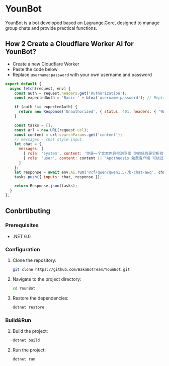 ﻿# YounBot

YounBot is a bot developed based on Lagrange.Core, designed to manage group chats and provide practical functions.

## How 2 Create a Cloudflare Worker AI for YounBot?
* Create a new Cloudflare Worker
* Paste the code below
* Replace `username:password` with your own username and password
```javascript
export default {
  async fetch(request, env) {
    const auth = request.headers.get('Authorization');
    const expectedAuth = 'Basic ' + btoa('username:password'); // Replace 'username:password' with your credentials

    if (auth !== expectedAuth) {
      return new Response('Unauthorized', { status: 401, headers: { 'WWW-Authenticate': 'Basic realm="User Visible Realm"' } });
    }

    const tasks = [];
    const url = new URL(request.url);
    const content = url.searchParams.get('content');
    // messages - chat style input
    let chat = {
      messages: [
        { role: 'system', content: '你是一个文本内容检测专家 你的任务是分析给定的消息并判断其是否包含以下类型的违规内容\n1 广告\n2 政治敏感内容\n\n你的输出必须严格遵循以下要求\n1 如果消息包含违规内容 请输出 true|违规类型|判断理由\n2 如果消息不包含违规内容 请输出 false|无\n\n注意\n违规类型只能是广告或政治敏感内容 判断理由必须清晰简洁 不得包含消息中的任何原句文本 对于政治敏感内容的判断 不得使用任何可能的政治敏感关键词 仅需描述判断的逻辑依据或模式 你的回复必须使用中文\n如果只是一些游戏平台的网址则不应该被判断为广告\n你的输出必须严格遵循以下要求\n1 如果消息包含违规内容 请输出 true|违规类型|判断理由\n2 如果消息不包含违规内容 请输出 false|无\n\n下面将会给出一段消息记录, 会强调你要检查的是谁的消息, 消息记录格式是 用户名称(用户ID) -> 聊天文本(可能为空)' },
        { role: 'user', content: content || "Apotheosis 免费客户端 可绕过Hypixel Hyt 加群934454805获取" }
      ]
    };
    let response = await env.AI.run('@cf/qwen/qwen1.5-7b-chat-awq', chat);
    tasks.push({ inputs: chat, response });

    return Response.json(tasks);
  }
};
```

## Conbrtibuting

### Prerequisites

- .NET 6.0

### Configuration

1. Clone the repository:
    ```sh
    git clone https://github.com/BakaBotTeam/YounBot.git
    ```
2. Navigate to the project directory:
    ```sh
    cd YounBot
    ```
3. Restore the dependencies:
    ```sh
    dotnet restore
    ```

### Build&Run

1. Build the project:
    ```sh
    dotnet build
    ```
2. Run the project:
    ```sh
    dotnet run
    ```